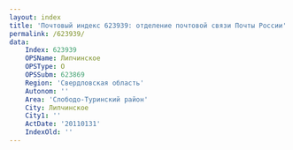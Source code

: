 ```yaml
---
layout: index
title: 'Почтовый индекс 623939: отделение почтовой связи Почты России'
permalink: /623939/
data:
    Index: 623939
    OPSName: Липчинское
    OPSType: О
    OPSSubm: 623869
    Region: 'Свердловская область'
    Autonom: ''
    Area: 'Слободо-Туринский район'
    City: Липчинское
    City1: ''
    ActDate: '20110131'
    IndexOld: ''
---
```

